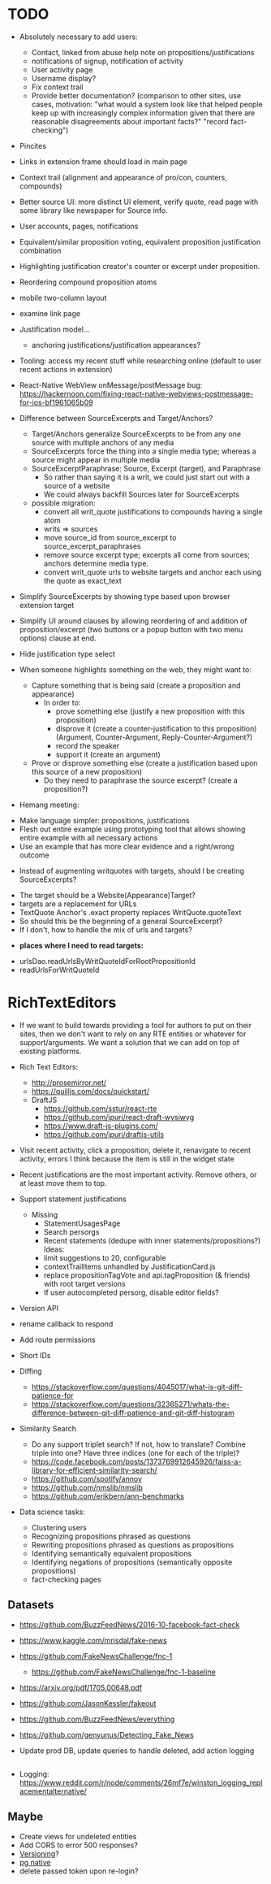 # TODO

- Absolutely necessary to add users:

  - Contact, linked from abuse help note on propositions/justifications
  - notifications of signup, notification of activity
  - User activity page
  - Username display?
  - Fix context trail
  - Provide better documentation? (comparison to other sites, use cases, motivation:
    "what would a system look like that helped people keep up with increasingly complex information given that
    there are reasonable disagreements about important facts?" "record fact-checking")

- Pincites
- Links in extension frame should load in main page
- Context trail (alignment and appearance of pro/con, counters, compounds)
- Better source UI: more distinct UI element, verify quote, read page with some library like newspaper for Source info.
- User accounts, pages, notifications
- Equivalent/similar proposition voting, equivalent proposition justification combination
- Highlighting justification creator's counter or excerpt under proposition.
- Reordering compound proposition atoms
- mobile two-column layout
- examine link page

- Justification model...
  - anchoring justifications/justification appearances?
- Tooling: access my recent stuff while researching online (default to user recent actions in extension)

- React-Native WebView onMessage/postMessage bug: https://hackernoon.com/fixing-react-native-webviews-postmessage-for-ios-bf1961065b09

- Difference between SourceExcerpts and Target/Anchors?
  - Target/Anchors generalize SourceExcerpts to be from any one source with multiple anchors of any media
  - SourceExcerpts force the thing into a single media type; whereas a source might appear in multiple media
  - SourceExcerptParaphrase: Source, Excerpt (target), and Paraphrase
    - So rather than saying it is a writ, we could just start out with a source of a website
    - We could always backfill Sources later for SourceExcerpts
  - possible migration:
    - convert all writ_quote justifications to compounds having a single atom
    - writs => sources
    - move source_id from source_excerpt to source_excerpt_paraphrases
    - remove source excerpt type; excerpts all come from sources; anchors determine media type.
    - convert writ_quote urls to website targets and anchor each using the quote as exact_text
- Simplify SourceExcerpts by showing type based upon browser extension target
- Simplify UI around clauses by allowing reordering of and addition of proposition/excerpt (two buttons or a popup button with two menu options) clause at end.
- Hide justification type select

- When someone highlights something on the web, they might want to:

  - Capture something that is being said (create a proposition and appearance)
    - In order to:
      - prove something else (justify a new proposition with this proposition)
      - disprove it (create a counter-justification to this proposition) (Argument, Counter-Argument, Reply-Counter-Argument?)
      - record the speaker
      - support it (create an argument)
  - Prove or disprove something else (create a justification based upon this source of a new proposition)
    - Do they need to paraphrase the source excerpt? (create a proposition?)

- Hemang meeting:

* Make language simpler: propositions, justifications
* Flesh out entire example using prototyping tool that allows showing entire example with all necessary actions
* Use an example that has more clear evidence and a right/wrong outcome

- Instead of augmenting writquotes with targets, should I be creating SourceExcerpts?

* The target should be a Website(Appearance)Target?
* targets are a replacement for URLs
* TextQuote Anchor's .exact property replaces WritQuote.quoteText
* So should this be the beginning of a general SourceExcerpt?
* If I don't, how to handle the mix of urls and targets?

- **places where I need to read targets:**

* urlsDao.readUrlsByWritQuoteIdForRootPropositionId
* readUrlsForWritQuoteId

# RichTextEditors

- If we want to build towards providing a tool for authors to put on their sites, then we don't want to rely on any RTE
  entities or whatever for support/arguments. We want a solution that we can add on top of existing platforms.

- Rich Text Editors:
  - http://prosemirror.net/
  - https://quilljs.com/docs/quickstart/
  - DraftJS
    - https://github.com/sstur/react-rte
    - https://github.com/jpuri/react-draft-wysiwyg
    - https://www.draft-js-plugins.com/
    - https://github.com/jpuri/draftjs-utils
- Visit recent activity, click a proposition, delete it, renavigate to recent activity, errors I think because the item
  is still in the widget state
- Recent justifications are the most important activity. Remove others, or at least move them to top.

- Support statement justifications

  - Missing
    - StatementUsagesPage
    - Search persorgs
    - Recent statements (dedupe with inner statements/propositions?)
      Ideas:
    - limit suggestions to 20, configurable
    - contextTrailItems unhandled by JustificationCard.js
    - replace propositionTagVote and api.tagProposition (& friends) with root target versions
    - If user autocompleted persorg, disable editor fields?

- Version API

- rename callback to respond
- Add route permissions

- Short IDs

- Diffing
  - https://stackoverflow.com/questions/4045017/what-is-git-diff-patience-for
  - https://stackoverflow.com/questions/32365271/whats-the-difference-between-git-diff-patience-and-git-diff-histogram
- Similarity Search

  - Do any support triplet search? If not, how to translate? Combine triple into one? Have three indices (one for each of the triple)?
  - https://code.facebook.com/posts/1373769912645926/faiss-a-library-for-efficient-similarity-search/
  - https://github.com/spotify/annoy
  - https://github.com/nmslib/nmslib
  - https://github.com/erikbern/ann-benchmarks

- Data science tasks:
  - Clustering users
  - Recognizing propositions phrased as questions
  - Rewriting propositions phrased as questions as propositions
  - Identifying semantically equivalent propositions
  - Identifying negations of propositions (semantically opposite propositions)
  - fact-checking pages

## Datasets

- https://github.com/BuzzFeedNews/2016-10-facebook-fact-check
- https://www.kaggle.com/mrisdal/fake-news
- https://github.com/FakeNewsChallenge/fnc-1
  - https://github.com/FakeNewsChallenge/fnc-1-baseline
- https://arxiv.org/pdf/1705.00648.pdf
- https://github.com/JasonKessler/fakeout
- https://github.com/BuzzFeedNews/everything
- https://github.com/genyunus/Detecting_Fake_News

- Update prod DB, update queries to handle deleted, add action logging

##

- Logging: https://www.reddit.com/r/node/comments/26mf7e/winston_logging_replacementalternative/

## Maybe

- Create views for undeleted entities
- Add CORS to error 500 responses?
- [Versioning](https://docs.aws.amazon.com/lambda/latest/dg/versioning-aliases.html)?
- [pg native](https://github.com/brianc/node-postgres#native-bindings)
- delete passed token upon re-login?
